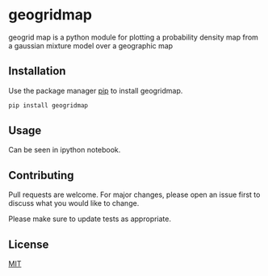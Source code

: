 
# geogridmap

geogrid map is a python module for plotting a probability density map from a gaussian mixture model over a geographic map

## Installation
Use the package manager [pip](https://pip.pypa.io/en/stable/) to install geogridmap.

```bash
pip install geogridmap
```

## Usage

Can be seen in ipython notebook.

## Contributing
Pull requests are welcome. For major changes, please open an issue first to discuss what you would like to change.

Please make sure to update tests as appropriate.

## License
[MIT](https://choosealicense.com/licenses/mit/)
